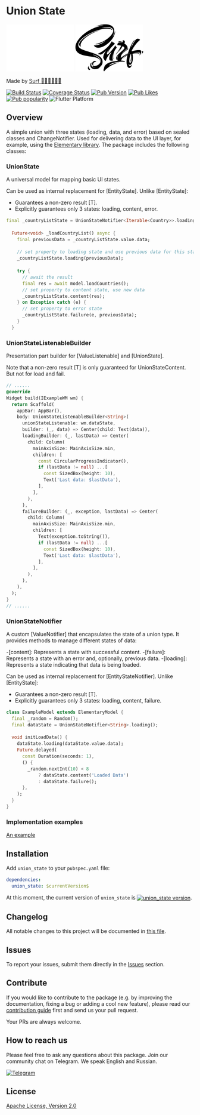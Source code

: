 # Union State

[![Surf](./assets/logo_white.png#gh-dark-mode-only)](https://surf.dev#gh-dark-mode-only)
[![Surf](./assets/logo_black.png#gh-light-mode-only)](https://surf.dev#gh-light-mode-only)

Made by [Surf 🏄‍♂️🏄‍♂️🏄‍♂️](https://surf.dev/)

[![Build Status](https://shields.io/github/actions/workflow/status/surfstudio/flutter-union-state/on_pull_request.yml?logo=github&logoColor=white)](https://github.com/surfstudio/flutter-union-state)
[![Coverage Status](https://img.shields.io/codecov/c/github/surfstudio/flutter-union-state?logo=codecov&logoColor=white)](https://codecov.io/gh/surfstudio/flutter-union-state)
[![Pub Version](https://img.shields.io/pub/v/union_state?logo=dart&logoColor=white)](https://pub.dev/packages/union_state)
[![Pub Likes](https://badgen.net/pub/likes/union_state)](https://pub.dev/packages/union_state)
[![Pub popularity](https://badgen.net/pub/popularity/union_state)](https://pub.dev/packages/union_state/score)
![Flutter Platform](https://badgen.net/pub/flutter-platform/union_state)

## Overview

A simple union with three states (loading, data, and error) based on sealed classes and ChangeNotifier.
Used for delivering data to the UI layer, for example, using the [Elementary library](https://pub.dev/packages/elementary).
The package includes the following classes:

### UnionState

A universal model for mapping basic UI states.

Can be used as internal replacement for [EntityState]. Unlike [EntityState]:

* Guarantees a non-zero result [T].
* Explicitly guarantees only 3 states: loading, content, error.

```dart
final _countryListState = UnionStateNotifier<Iterable<Country>>.loading();

  Future<void> _loadCountryList() async {
    final previousData = _countryListState.value.data;

    // set property to loading state and use previous data for this state
    _countryListState.loading(previousData);

    try {
      // await the result
      final res = await model.loadCountries();
      // set property to content state, use new data
      _countryListState.content(res);
    } on Exception catch (e) {
      // set property to error state
      _countryListState.failure(e, previousData);
    }
  }
```

### UnionStateListenableBuilder

Presentation part builder for [ValueListenable] and [UnionState].

Note that a non-zero result [T] is only guaranteed for UnionStateContent. But not for load and fail.

```dart
// ......
@override
Widget build(IExampleWM wm) {
  return Scaffold(
    appBar: AppBar(),
    body: UnionStateListenableBuilder<String>(
      unionStateListenable: wm.dataState,
      builder: (_, data) => Center(child: Text(data)),
      loadingBuilder: (_, lastData) => Center(
        child: Column(
          mainAxisSize: MainAxisSize.min,
          children: [
            const CircularProgressIndicator(),
            if (lastData != null) ...[
              const SizedBox(height: 10),
              Text('Last data: $lastData'),
            ],
          ],
        ),
      ),
      failureBuilder: (_, exception, lastData) => Center(
        child: Column(
          mainAxisSize: MainAxisSize.min,
          children: [
            Text(exception.toString()),
            if (lastData != null) ...[
              const SizedBox(height: 10),
              Text('Last data: $lastData'),
            ],
          ],
        ),
      ),
    ),
  );
}
// ......
```

### UnionStateNotifier

A custom [ValueNotifier] that encapsulates the state of a union type. It provides methods
 to manage different states of data:

-[content]: Represents a state with successful content.
-[failure]: Represents a state with an error and, optionally, previous data.
-[loading]: Represents a state indicating that data is being loaded.

Can be used as internal replacement for [EntityStateNotifier]. Unlike [EntityState]:

* Guarantees a non-zero result [T].
* Explicitly guarantees only 3 states: loading, content, failure.

```dart
class ExampleModel extends ElementaryModel {
  final _random = Random();
  final dataState = UnionStateNotifier<String>.loading();

  void initLoadData() {
    dataState.loading(dataState.value.data);
    Future.delayed(
      const Duration(seconds: 1),
      () {
        _random.nextInt(10) < 8
            ? dataState.content('Loaded Data')
            : dataState.failure();
      },
    );
  }
}
```

### Implementation examples

[An example](https://github.com/surfstudio/flutter-union-state/tree/main/example)

## Installation

Add `union_state` to your `pubspec.yaml` file:

```yaml
dependencies:
  union_state: $currentVersion$
```

<p>At this moment, the current version of <code>union_state</code> is <a href="https://pub.dev/packages/union_state"><img style="vertical-align:middle;" src="https://img.shields.io/pub/v/union_state.svg" alt="union_state version"></a>.</p>

## Changelog

All notable changes to this project will be documented in [this file](./CHANGELOG.md).

## Issues

To report your issues,  submit them directly in the [Issues](https://github.com/surfstudio/flutter-union-state/issues) section.

## Contribute

If you would like to contribute to the package (e.g. by improving the documentation, fixing a bug or adding a cool new feature), please read our [contribution guide](./CONTRIBUTING.md) first and send us your pull request.

Your PRs are always welcome.

## How to reach us

Please feel free to ask any questions about this package. Join our community chat on Telegram. We speak English and Russian.

[![Telegram](https://img.shields.io/badge/chat-on%20Telegram-blue.svg)](https://t.me/SurfGear)

## License

[Apache License, Version 2.0](https://www.apache.org/licenses/LICENSE-2.0)
